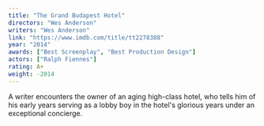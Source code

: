 ```yaml
---
title: "The Grand Budapest Hotel"
directors: "Wes Anderson"
writers: "Wes Anderson"
link: "https://www.imdb.com/title/tt2278388"
year: "2014"
awards: ["Best Screenplay", "Best Production Design"]
actors: ["Ralph Fiennes"]
rating: A+
weight: -2014
---
```

A writer encounters the owner of an aging high-class hotel, who tells him of his early years serving as a lobby boy in the hotel's glorious years under an exceptional concierge. 